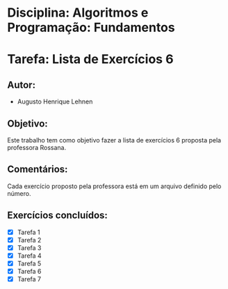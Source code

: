 # Disciplina: Algoritmos e Programação: Fundamentos

# Tarefa: Lista de Exercícios 6

## Autor:
- Augusto Henrique Lehnen

## Objetivo:
Este trabalho tem como objetivo fazer a lista de exercícios 6 proposta pela professora Rossana.

## Comentários:
Cada exercício proposto pela professora está em um arquivo definido pelo número.

## Exercícios concluídos:
- [x] Tarefa 1
- [x] Tarefa 2
- [x] Tarefa 3
- [x] Tarefa 4
- [x] Tarefa 5
- [x] Tarefa 6
- [x] Tarefa 7
